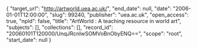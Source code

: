 {
  "target_url": "http://artworld.uea.ac.uk/", 
  "end_date": null, 
  "date": "2006-01-01T12:00:00", 
  "slug": 99240, 
  "publisher": "uea.ac.uk", 
  "open_access": true, 
  "npld": false, 
  "title": "ArtWorld : A teaching resource in world art", 
  "subjects": [], 
  "collections": [], 
  "record_id": "20060101T120000/UnqJRcnIwSOMVoBnObyENQ==", 
  "scope": "root", 
  "start_date": null
}

